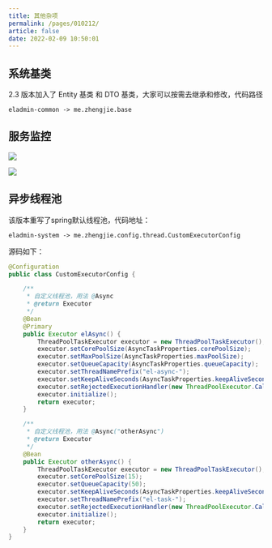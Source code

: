 ```yaml
---
title: 其他杂项
permalink: /pages/010212/
article: false
date: 2022-02-09 10:50:01
---
```


## 系统基类

2.3 版本加入了 Entity 基类 和 DTO 基类，大家可以按需去继承和修改，代码路径

```
eladmin-common -> me.zhengjie.base
```

## 服务监控

![](/images/2020/06/25/20200605155951.jpg)

![](/images/2020/06/25/20200605160022.jpg)

## 异步线程池

该版本重写了spring默认线程池，代码地址：

```
eladmin-system -> me.zhengjie.config.thread.CustomExecutorConfig
```

源码如下：

```java
@Configuration
public class CustomExecutorConfig {

    /**
     * 自定义线程池，用法 @Async
     * @return Executor
     */
    @Bean
    @Primary
    public Executor elAsync() {
        ThreadPoolTaskExecutor executor = new ThreadPoolTaskExecutor();
        executor.setCorePoolSize(AsyncTaskProperties.corePoolSize);
        executor.setMaxPoolSize(AsyncTaskProperties.maxPoolSize);
        executor.setQueueCapacity(AsyncTaskProperties.queueCapacity);
        executor.setThreadNamePrefix("el-async-");
        executor.setKeepAliveSeconds(AsyncTaskProperties.keepAliveSeconds);
        executor.setRejectedExecutionHandler(new ThreadPoolExecutor.CallerRunsPolicy());
        executor.initialize();
        return executor;
    }

    /**
     * 自定义线程池，用法 @Async("otherAsync")
     * @return Executor
     */
    @Bean
    public Executor otherAsync() {
        ThreadPoolTaskExecutor executor = new ThreadPoolTaskExecutor();
        executor.setCorePoolSize(15);
        executor.setQueueCapacity(50);
        executor.setKeepAliveSeconds(AsyncTaskProperties.keepAliveSeconds);
        executor.setThreadNamePrefix("el-task-");
        executor.setRejectedExecutionHandler(new ThreadPoolExecutor.CallerRunsPolicy());
        executor.initialize();
        return executor;
    }
}
```

<Vssue :title="$title" />
